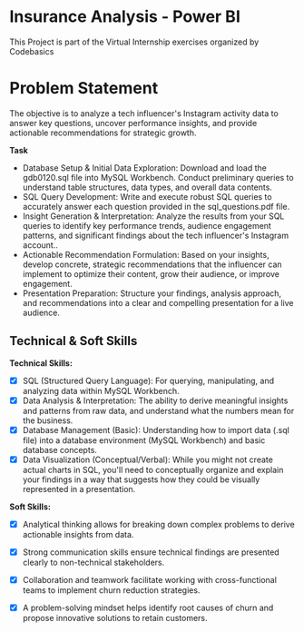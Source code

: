# Insurance Analysis - Power BI

This Project is part of the Virtual Internship exercises organized by Codebasics


# Problem Statement
The objective is to analyze a tech influencer's Instagram activity data to answer key questions, uncover performance insights, and provide actionable recommendations for strategic growth.

**Task**
- Database Setup & Initial Data Exploration: Download and load the gdb0120.sql file into MySQL Workbench. Conduct preliminary queries to understand table structures, data types, and overall data contents.
- SQL Query Development: Write and execute robust SQL queries to accurately answer each question provided in the sql_questions.pdf file.
- Insight Generation & Interpretation: Analyze the results from your SQL queries to identify key performance trends, audience engagement patterns, and significant findings about the tech influencer's Instagram account..
- Actionable Recommendation Formulation: Based on your insights, develop concrete, strategic recommendations that the influencer can implement to optimize their content, grow their audience, or improve engagement.
- Presentation Preparation: Structure your findings, analysis approach, and recommendations into a clear and compelling presentation for a live audience.

## Technical & Soft Skills
**Technical Skills:**
- [x] SQL (Structured Query Language): For querying, manipulating, and analyzing data within MySQL Workbench.
- [x] Data Analysis & Interpretation: The ability to derive meaningful insights and patterns from raw data, and understand what the numbers mean for the business.
- [x] Database Management (Basic): Understanding how to import data (.sql file) into a database environment (MySQL Workbench) and basic database concepts.
- [x] Data Visualization (Conceptual/Verbal): While you might not create actual charts in SQL, you'll need to conceptually organize and explain your findings in a way that suggests how they could be visually represented in a presentation.

**Soft Skills:**
- [x] Analytical thinking allows for breaking down complex problems to derive actionable insights from data.
- [x] Strong communication skills ensure technical findings are presented clearly to non-technical stakeholders.
- [x] Collaboration and teamwork facilitate working with cross-functional teams to implement churn reduction strategies.
- [x] A problem-solving mindset helps identify root causes of churn and propose innovative solutions to retain customers.





